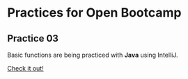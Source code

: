 # Practices for Open Bootcamp

## Practice 03
Basic functions are being practiced with **Java** using IntelliJ.

[Check it out!](./src)